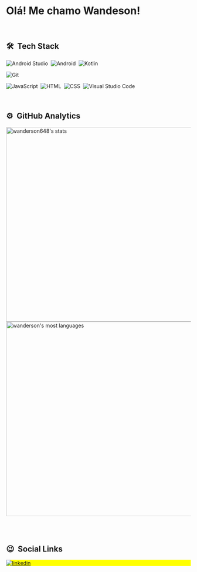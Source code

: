 <h1 align="left">Olá! Me chamo Wandeson!</h1>

<br>

## 🛠 &nbsp;Tech Stack

![Android Studio](https://img.shields.io/badge/-Android_Studio-05122A?style=flat&logo=Android-Studio)&nbsp;
![Android](https://img.shields.io/badge/-android-05122A?style=flat&logo=android)&nbsp;
![Kotlin](https://img.shields.io/badge/-kotlin-05122A?style=flat&logo=kotlin)&nbsp;

![Git](https://img.shields.io/badge/-Git-05122A?style=flat&logo=git)&nbsp;

<!-- ![Node.js](https://img.shields.io/badge/-Node.js-05122A?style=flat&logo=node.js)&nbsp; -->
![JavaScript](https://img.shields.io/badge/-JavaScript-05122A?style=flat&logo=javascript)&nbsp;
![HTML](https://img.shields.io/badge/-HTML-05122A?style=flat&logo=HTML5)&nbsp;
![CSS](https://img.shields.io/badge/-CSS-05122A?style=flat&logo=CSS3&logoColor=1572B6)&nbsp;
![Visual Studio Code](https://img.shields.io/badge/-Visual%20Studio%20Code-05122A?style=flat&logo=visual-studio-code&logoColor=007ACC)&nbsp;

<!-- ![PostgreSQL](https://img.shields.io/badge/-PostgreSQL-05122A?style=flat&logo=postgresql)&nbsp; -->


<br>

## ⚙️ &nbsp;GitHub Analytics
<p align="left">
<img width="530em" src="https://github-readme-stats.vercel.app/api?username=wanderson648&show_icons=true&theme=vision-friendly-dark" alt="wanderson648's stats"/>
<img width="530em" src="https://github-readme-stats.vercel.app/api/top-langs/?username=wanderson648&hide=javascript,css,scss,html&layout=compact&theme=vision-friendly-dark" alt="wanderson's most languages"/>
</p>

<br><br>

## 😉 &nbsp;Social Links

<p align="left" style="background:yellow">
<a href="https://www.linkedin.com/in/wanderson-oliveira-a1119316b/" target="_blank">
  <img align="center" src="https://img.shields.io/badge/wanderson-oliveira-05122A?style=flat&logo=linkedin&logoColor=white" alt="linkedin"/>
</a>
<!-- <a href="https://instagram.com/" target="_blank">
 <img align="center" src="https://img.shields.io/badge/w.oliveira_silva-05122A?style=flat&logo=instagram" alt="instagram"/>
</a> -->
</p>

<!--
**maykbrito/maykbrito** is a ✨ _special_ ✨ repository because its `README.md` (this file) appears on your GitHub profile.

Here are some ideas to get you started:

- 🔭 I’m currently working on ...
- 🌱 I’m currently learning ...
- 👯 I’m looking to collaborate on ...
- 🤔 I’m looking for help with ...
- 💬 Ask me about ...
- 📫 How to reach me: ...
- 😄 Pronouns: ...
- ⚡ Fun fact: ...
-->
